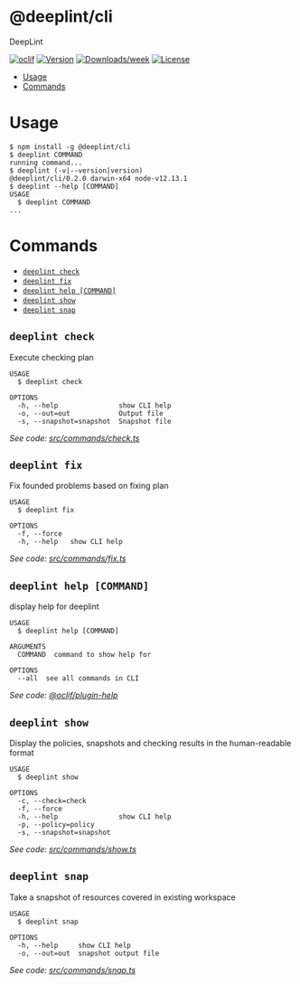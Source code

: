 @deeplint/cli
==============

DeepLint

[![oclif](https://img.shields.io/badge/cli-oclif-brightgreen.svg)](https://oclif.io)
[![Version](https://img.shields.io/npm/v/@deeplint/cli.svg)](https://npmjs.org/package/@deeplint/cli)
[![Downloads/week](https://img.shields.io/npm/dw/@deeplint/cli.svg)](https://npmjs.org/package/@deeplint/cli)
[![License](https://img.shields.io/npm/l/@deeplint/cli.svg)](https://github.com/deeplint/deeplint/blob/master/LICENSE)

<!-- toc -->
* [Usage](#usage)
* [Commands](#commands)
<!-- tocstop -->
# Usage
<!-- usage -->
```sh-session
$ npm install -g @deeplint/cli
$ deeplint COMMAND
running command...
$ deeplint (-v|--version|version)
@deeplint/cli/0.2.0 darwin-x64 node-v12.13.1
$ deeplint --help [COMMAND]
USAGE
  $ deeplint COMMAND
...
```
<!-- usagestop -->
# Commands
<!-- commands -->
* [`deeplint check`](#deeplint-check)
* [`deeplint fix`](#deeplint-fix)
* [`deeplint help [COMMAND]`](#deeplint-help-command)
* [`deeplint show`](#deeplint-show)
* [`deeplint snap`](#deeplint-snap)

## `deeplint check`

Execute checking plan

```
USAGE
  $ deeplint check

OPTIONS
  -h, --help               show CLI help
  -o, --out=out            Output file
  -s, --snapshot=snapshot  Snapshot file
```

_See code: [src/commands/check.ts](https://github.com/deeplint/deeplint/blob/v0.2.0/src/commands/check.ts)_

## `deeplint fix`

Fix founded problems based on fixing plan

```
USAGE
  $ deeplint fix

OPTIONS
  -f, --force
  -h, --help   show CLI help
```

_See code: [src/commands/fix.ts](https://github.com/deeplint/deeplint/blob/v0.2.0/src/commands/fix.ts)_

## `deeplint help [COMMAND]`

display help for deeplint

```
USAGE
  $ deeplint help [COMMAND]

ARGUMENTS
  COMMAND  command to show help for

OPTIONS
  --all  see all commands in CLI
```

_See code: [@oclif/plugin-help](https://github.com/oclif/plugin-help/blob/v2.2.3/src/commands/help.ts)_

## `deeplint show`

Display the policies, snapshots and checking results in the human-readable format

```
USAGE
  $ deeplint show

OPTIONS
  -c, --check=check
  -f, --force
  -h, --help               show CLI help
  -p, --policy=policy
  -s, --snapshot=snapshot
```

_See code: [src/commands/show.ts](https://github.com/deeplint/deeplint/blob/v0.2.0/src/commands/show.ts)_

## `deeplint snap`

Take a snapshot of resources covered in existing workspace

```
USAGE
  $ deeplint snap

OPTIONS
  -h, --help     show CLI help
  -o, --out=out  snapshot output file
```

_See code: [src/commands/snap.ts](https://github.com/deeplint/deeplint/blob/v0.2.0/src/commands/snap.ts)_
<!-- commandsstop -->
